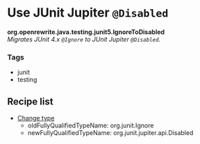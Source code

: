 # Use JUnit Jupiter `@Disabled`

**org.openrewrite.java.testing.junit5.IgnoreToDisabled**  
_Migrates JUnit 4.x `@Ignore` to JUnit Jupiter `@Disabled`._

### Tags

* junit
* testing

## Recipe list

* [Change type](../../../java/changetype.md)
  * oldFullyQualifiedTypeName: org.junit.Ignore
  * newFullyQualifiedTypeName: org.junit.jupiter.api.Disabled
